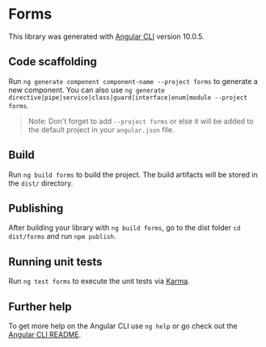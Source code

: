 # Forms

This library was generated with [Angular CLI](https://github.com/angular/angular-cli) version 10.0.5.

## Code scaffolding

Run `ng generate component component-name --project forms` to generate a new component. You can also use `ng generate directive|pipe|service|class|guard|interface|enum|module --project forms`.
> Note: Don't forget to add `--project forms` or else it will be added to the default project in your `angular.json` file. 

## Build

Run `ng build forms` to build the project. The build artifacts will be stored in the `dist/` directory.

## Publishing

After building your library with `ng build forms`, go to the dist folder `cd dist/forms` and run `npm publish`.

## Running unit tests

Run `ng test forms` to execute the unit tests via [Karma](https://karma-runner.github.io).

## Further help

To get more help on the Angular CLI use `ng help` or go check out the [Angular CLI README](https://github.com/angular/angular-cli/blob/master/README.md).
